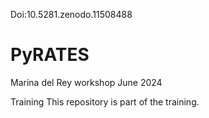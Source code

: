 Doi:10.5281.zenodo.11508488
# PyRATES
Marina del Rey workshop June 2024

Training 
This repository is part of the training. 
